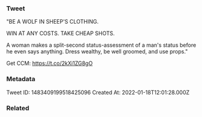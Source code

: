 ### Tweet
"BE A WOLF IN SHEEP'S CLOTHING.

WIN AT ANY COSTS. TAKE CHEAP SHOTS.

A woman makes a split-second status-assessment of a man's status before he even says anything. Dress wealthy, be well groomed, and use props."

Get CCM: https://t.co/2kXi1ZG8gO

### Metadata
Tweet ID: 1483409199518425096
Created At: 2022-01-18T12:01:28.000Z

### Related


